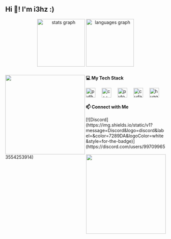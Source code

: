 <h2 align="left">Hi 👋! I'm i3hz :)</h2>

<div align="center">
  <img src="https://github-readme-stats.vercel.app/api?username=i3hz&hide_title=false&hide_rank=false&show_icons=true&include_all_commits=true&count_private=true&disable_animations=false&theme=dracula&locale=en&hide_border=false" height="150" alt="stats graph"  />
  <img src="https://github-readme-stats.vercel.app/api/top-langs?username=i3hz&locale=en&hide_title=false&layout=compact&card_width=320&langs_count=5&theme=dracula&hide_border=false" height="150" alt="languages graph"  />
</div>

###

<img align="left" height="250" src="https://media.giphy.com/media/v1.Y2lkPTc5MGI3NjExMmRxcjJuMDluZTc5OXV3Mnp2Z2ZoZGJlZHVzMHk5NTZucnBmdzJkZyZlcD12MV9naWZzX3NlYXJjaCZjdD1n/pwWaY9rHspjc9lKzYI/giphy.gif"/>

<img align="right" height="250" src="https://media2.giphy.com/media/v1.Y2lkPTc5MGI3NjExMmRxcjJuMDluZTc5OXV3Mnp2Z2ZoZGJlZHVzMHk5NTZucnBmdzJkZyZlcD12MV9naWZzX3NlYXJjaCZjdD1n/EnrH0xdlmT5uBZ9BCe/200.webp"/>

<div align="left">
  <strong>💻 My Tech Stack</strong>
  <br>
  <br>
  <img src="https://cdn.jsdelivr.net/gh/devicons/devicon/icons/python/python-original.svg" height="30" alt="python logo"  />
  <img width="12" />
  <img src="https://cdn.jsdelivr.net/gh/devicons/devicon/icons/cplusplus/cplusplus-original.svg" height="30" alt="c++ logo"  />
  <img width="12" />
  <img src="https://cdn.jsdelivr.net/gh/devicons/devicon/icons/pytorch/pytorch-original.svg" height="30" alt="pytorch logo"  />
  <img width="12" />
  <img src="https://cdn.simpleicons.org/nvidia/76B900" height="30" alt="cuda logo"  />
  <img width="12" />
  <img src="https://api.iconify.design/simple-icons:huggingface.svg" height="30" alt="huggingface logo"  />
</div>

<br>

<div align="left">
  <strong>📫 Connect with Me</strong>
  <br>
  <br>
  [![Discord](https://img.shields.io/static/v1?message=Discord&logo=discord&label=&color=7289DA&logoColor=white&style=for-the-badge)](https://discord.com/users/997099653554253914)
</div>

<br clear="both">
